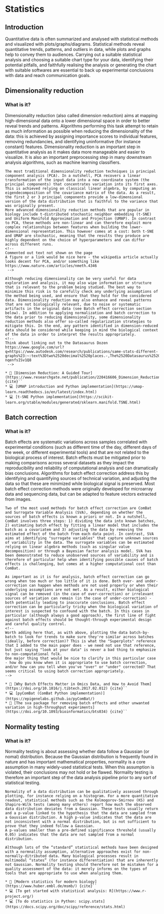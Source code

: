 # Statistics

## Introduction

Quantitative data is often summarized and analysed with statistical methods and visualized with plots/graphs/diagrams. Statistical methods reveal quantitative trends, patterns, and outliers in data, while plots and graphs help to convey them to audiences. Carrying out a suitable statistical analysis and choosing a suitable chart type for your data, identifying their potential pitfalls, and faithfully realising the analysis or generating the chart with suitable softwares are essential to back up experimental conclusions with data and reach communication goals. 

## Dimensionality reduction

### What is it?
Dimensionality reduction (also called dimension reduction) aims at mapping high-dimensional data onto a lower dimensional space in order to better reveal trends and patterns. Algorithms performing this task attempt to retain as much information as possible when reducing the dimensionality of the data: this is achieved by assigning importance scores to individual features, removing redundancies, and identifying uninformative (for instance constant) features. Dimensionality reduction is an important step in quantitative analysis as it makes data more manageable and easier to visualize. It is also an important preprocessing step in many downstream analysis algorithms, such as machine learning classifiers. 

```{dropdown} 📏 How do I do it?
The most traditional dimensionality reduction techniques is principal component analysis (PCA). In a nutshell, PCA recovers a linear transformation of the input data into a new coordinate system (the principal components) that concentrates variation into its first axes. This is achieved relying on classical linear algebra, by computing an eigendecomposition of the covariance matrix of the data. As a result, the first 2 or 3 principal components provide a low-dimensional version of the data distribution that is faithful to the variance that was originally present.
More advanced dimensionality reduction methods that are popular in biology include t-distributed stochastic neighbor embedding (t-SNE) and Uniform Manifold Approximation and Projection (UMAP). In contrast to PCA, these methods are non-linear and can therefore exploit more complex relationships between features when building the lower-dimensional representation. This however comes at a cost: both t-SNE and UMAP are stochastic, meaning that the results they produce are highly dependent on the choice of hyperparameters and can differ across different runs. 
<!-- 
Commented out text not shown on the page
A figure or a link would be nice here - the wikipedia article actually looks decent for PCA, and/or something like https://www.nature.com/articles/nmeth.4346
 -->

```

```{dropdown} <span style="color: red">⚠️</span> Where can things go wrong?
Although reducing dimensionality can be very useful for data exploration and analysis, it may also wipe information or structure that is relevant to the problem being studied. The best way to minimize this risk is to carefully check any underlying assumptions of the method being used, and ensure that they hold for the considered data. Dimensionality reduction may also enhance and reveal patterns that are not biologically relevant, due to noise or systematic artifacts in the original data (see Batch effect correction section below). In addition to applying normalization and batch correction to the data prior to reducing dimensionality, some dimensionality reduction methods also offer so-called regularization strategies to mitigate this. In the end, any pattern identified in dimension-reduced data should be considered while keeping in mind the biological context of the data in order to interpret the results appropriately.
<!-- 
Think about linking out to the Datasaurus Dozen https://www.google.com/url?q=https://www.autodesk.com/research/publications/same-stats-different-graphs%23:~:text%3Dtwo%2520decimal%2520places.-,The%2520Datasaurus%2520Dozen,a%2520picture%2520of%2520a%2520dinosaur&sa=D&source=docs&ust=1680784194149724&usg=AOvVaw2FG9hwMQj-nqenfsISv1Q8
 -->
```

```{dropdown} 📚🤷‍♀️ Where can I learn more?
* 📖 [Dimension Reduction: A Guided Tour](https://www.researchgate.net/publication/220416606_Dimension_Reduction_A_Guided_Tour) {cite}``
* 💻 [UMAP introduction and Python implementation](https://umap-learn.readthedocs.io/en/latest/index.html) 
* 💻 [t-SNE Python implementation](https://scikit-learn.org/stable/modules/generated/sklearn.manifold.TSNE.html)

```

## Batch correction

### What is it?
Batch effects are systematic variations across samples correlated with experimental conditions (such as different time of the day, different days of the week, or different experimental tools) and that are not related to the biological process of interest. Batch effects must be mitigated prior to making comparisons across several datasets as they impact the reproducibility and reliability of computational analysis and can dramatically bias conclusions. Algorithms for batch effect correction address this by identifying and quantifying sources of technical variation, and adjusting the data so that these are minimized while biological signal is preserved. Most batch effect correction methods were originally developed for microarray data and sequencing data, but can be adapted to feature vectors extracted from images.

```{dropdown} 📏 How do I do it?
Two of the most used methods for batch effect correction are ComBat and Surrogate Variable Analysis (SVA), depending on whether the sources of batch effects is known a priori or not. In a nutshell, ComBat involves three steps: 1) dividing the data into known batches, 2) estimating batch effect by fitting a linear model that includes the batch as a covariatem and 3) adjusting the data by removing the estimated effect of the batch from each data point. In contrast, SVA aims at identifying "surrogate variables" that capture unknown sources of variability in the data. The surrogate variables can be estimated relying on linear algebra methods (such as singular value decomposition) or through a Bayesian factor analysis model. SVA has been demonstrated to reduce unobserved sources of variability and is therefore of particular help when identifying possible causes of batch effects is challenging, but comes at a higher computational cost than ComBat.
```
```{dropdown} <span style="color: red">⚠️</span> Where can things go wrong?
As important as it is for analysis, batch effect correction can go wrong when too much or too little of it is done. Both over- and under-correction can happen when methods are not used properly or when their underlying assumptions are not met. As a result, either biological signal can be removed (in the case of over-correction) or irrelevant sources of variation can remain (in the case of under-correction) - both potentially leading to inaccurate conclusions. Batch effect correction can be particularly tricky when the biological variation of interest is suspected to confound with the batch. In this cases in particular (although always a good approach), the first line of fight against batch effects should be thought-through experimental design and careful quality control.
<!--
Worth adding here that, as with above, plotting the data batch-by-batch to look for trends to make sure they're similar across batches (ideally, before correction)? This is what the "Superplots" reference that I added to the main paper does - we need not use that reference, but just saying "look at your data" is never a bad thing to emphasize to non-computational folk. 
One major thing that would be nice to clarify in this particular case - how do you know when it is appropriate to use batch correction, and/or how can you tell when you've "over" or "under" corrected? That seems critical to using batch correction appropriately.
-->
```
```{dropdown} 📚🤷‍♀️ Where can I learn more?
* 📄 [Why Batch Effects Matter in Omics Data, and How to Avoid Them](https://doi.org/10.1016/j.tibtech.2017.02.012) {cite}``
* 💻 [pyComBat (ComBat Python implementation)](https://epigenelabs.github.io/pyComBat/)
* 📄 [The sva package for removing batch effects and other unwanted variation in high-throughput experiments](https://doi.org/10.1093/bioinformatics/bts034) {cite}``

```

## Normality testing

### What is it?
Normality testing is about assessing whether data follow a Gaussian (or nomal) distribution. Because the Gaussian distribution is frequently found in nature and has important mathematical properties, normality is a core assumption in many widely-used statistical tests. When this assumption is violated, their conclusions may not hold or be flawed. Normality testing is therefore an important step of the data analysis pipeline prior to any sort of statistical testing. 

```{dropdown} 📏 How do I do it?
Normality of a data distribution can be qualitatively assessed through plotting, for instance relying on a histogram. For a more quantitative readout, statistical methods such as the Kolmogorov-Smirnov (KS) and Shapiro-Wilk tests (among many others) report how much the observed data distribution deviates from a Gaussian. These tests usually return and a p-value linked to the hypothesis that the data are sampled from a Gaussian distribution. A high p-value indicates that the data are not inconsistent with a normal distribution, but is not sufficient to prove that they indeed follow a Gaussian.
A p-values smaller than a pre-defined significance threshold (usually 0.05) indicates that the data are not sampled from a normal distribution.
```
```{dropdown} <span style="color: red">⚠️</span> Where can things go wrong?
Although lots of the “standard” statistical methods have been designed with a normnality assumption, alternative approaches exist for non-normally-ditributed data. Many biological processes result in multimodal “states” (for instance differentiation) that are inherently not Gaussian. Normality testing should therefore not be mistaken for a quality assessment of the data: it merely informs on the types of tools that are appropriate to use when analyzing them.
```
```{dropdown} 📚🤷‍♀️ Where can I learn more?
* 📖 [Modern statistics for modern biology](https://www.huber.embl.de/msmb/) {cite}``
* 💻 [To get started with statistical analysis: R](https://www.r-project.org/)
* 💻 [To do statistics in Python: scipy.stats](https://docs.scipy.org/doc/scipy/reference/stats.html)

```
<!-- 
Commented out text not shown on the page

 -->